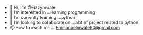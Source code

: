 - 👋 Hi, I’m @Eizzymwale
- 👀 I’m interested in ...learning programming
- 🌱 I’m currently learning ...python
- 💞️ I’m looking to collaborate on ...alot of project related to python
- 📫 How to reach me ...
Emmanuelmwale90@gmail.com

<!---
Eizzymwale/Eizzymwale is a ✨ special ✨ repository because its `README.md` (this file) appears on your GitHub profile.
You can click the Preview link to take a look at your changes.
--->

